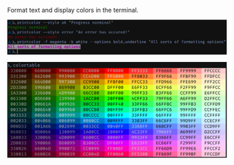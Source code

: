 Format text and display colors in the terminal.

![colorprint preview](preview_printcolor.png)

![colortable preview](preview_colortable.png)
